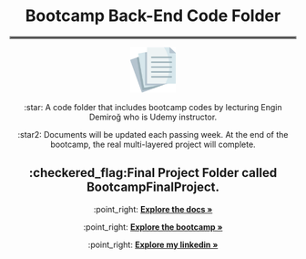 
<h1 align="center">Bootcamp Back-End Code Folder</h1>
<hr style="border:2px solid gray"> </hr>
<p align="center">
  <img src="PaperLogo.png" alt="Logo" width="80" height="80">
</p>
<p align="center">
  :star: A code folder that includes bootcamp codes by lecturing Engin Demiroğ who is Udemy instructor. 
</p>
<p align="center">
  :star2: Documents will be updated each passing week. At the end of the bootcamp, the real multi-layered project will complete.
</p>
<p align="center">
 <h2 align="center">:checkered_flag:Final Project Folder called BootcampFinalProject.</h2>
</p>
<p align="center">
  :point_right: <a href="https://github.com/msarigul20/BootCampCode"><strong>Explore the docs »</strong></a> 
</p>
<p align="center">
  :point_right: <a href="https://kodlama.io/p/yazilim-gelistirici-yetistirme-kampi"><strong>Explore the bootcamp »</strong></a>
</p>
<p align="center">
  :point_right: <a href="https://www.linkedin.com/in/mustafa-sarigul/"><strong>Explore my linkedin »</strong></a>
</p>
